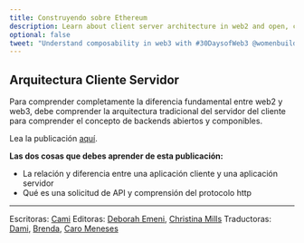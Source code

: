 ```yaml
---
title: Construyendo sobre Ethereum
description: Learn about client server architecture in web2 and open, composable backends in web3.
optional: false
tweet: "Understand composability in web3 with #30DaysofWeb3 @womenbuildweb3 🔗"
---
```


## Arquitectura Cliente Servidor

Para comprender completamente la diferencia fundamental entre web2 y web3, debe comprender la arquitectura tradicional del servidor del cliente para comprender el concepto de backends abiertos y componibles.

Lea la publicación [aquí](https://www.freecodecamp.org/news/http-request-methods-explained/).

**Las dos cosas que debes aprender de esta publicación:**

- La relación y diferencia entre una aplicación cliente y una aplicación servidor
- Qué es una solicitud de API y comprensión del protocolo http

---

Escritoras: [Cami](https://twitter.com/camiinthisthang)
Editoras: [Deborah Emeni](https://twitter.com/_emeni_deborah), [Christina Mills](https://twitter.com/bombayonchain)
Traductoras: [Dami](https://twitter.com/dakitidami), [Brenda](https://twitter.com/engineerbrenda), [Caro Meneses](https://twitter.com/carmedinat)
